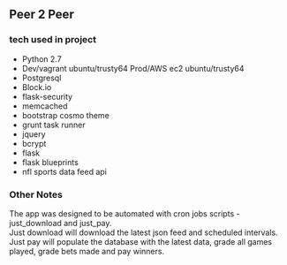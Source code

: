 ## Peer 2 Peer

### tech used in project 
* Python 2.7  
* Dev/vagrant ubuntu/trusty64 Prod/AWS ec2 ubuntu/trusty64  
* Postgresql  
* Block.io  
* flask-security  
* memcached  
* bootstrap cosmo theme  
* grunt task runner
* jquery  
* bcrypt 
* flask 
* flask blueprints
* nfl sports data feed api 

### Other Notes
The app was designed to be automated with cron jobs scripts - just_download and just_pay.  
Just download will download the latest json feed and scheduled intervals.
Just pay will populate the database with the latest data, grade all games played, grade bets made and pay winners.  

